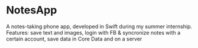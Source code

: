 # NotesApp

A notes-taking phone app, developed in Swift during my summer internship. 
Features: save text and images, login with FB & syncronize notes with a certain account, save data in Core Data and on a server
